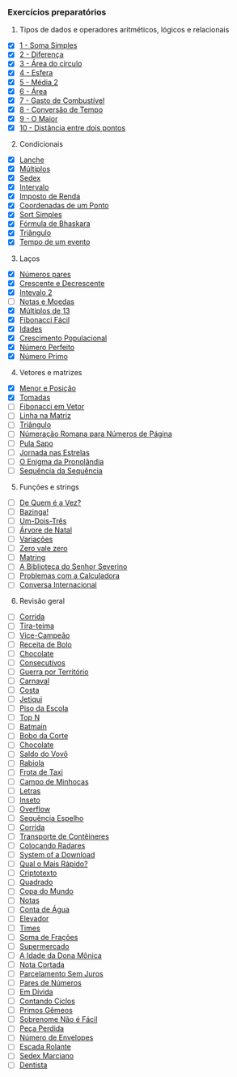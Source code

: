 ### Exercícios preparatórios

1. Tipos de dados e operadores aritméticos, lógicos e relacionais
- [X] [1 - Soma Simples](https://www.beecrowd.com.br/judge/pt/problems/view/1003)
- [X] [2 - Diferença](https://www.beecrowd.com.br/judge/pt/problems/view/1007) 
- [X] [3 - Área do círculo](https://www.beecrowd.com.br/judge/pt/problems/view/1002) 
- [X] [4 - Esfera](https://www.beecrowd.com.br/judge/pt/problems/view/1011) <br>
- [X] [5 - Média 2](https://www.beecrowd.com.br/judge/pt/problems/view/1006) <br>
- [X] [6 - Área](https://www.beecrowd.com.br/judge/pt/problems/view/1012) <br>
- [X] [7 - Gasto de Combustível](https://www.beecrowd.com.br/judge/pt/problems/view/1017) <br>
- [X] [8 - Conversão de Tempo](https://www.beecrowd.com.br/judge/pt/problems/view/1019) <br>
- [X] [9 - O Maior](https://www.beecrowd.com.br/judge/pt/problems/view/1013) <br>
- [X] [10 - Distância entre dois pontos](https://www.beecrowd.com.br/judge/pt/problems/view/1015) <br>

2. Condicionais
- [X] [Lanche](https://www.beecrowd.com.br/judge/pt/problems/view/1038) 
- [X] [Múltiplos](https://www.beecrowd.com.br/judge/pt/problems/view/1044) 
- [X] [Sedex](https://www.beecrowd.com.br/judge/pt/problems/view/2375) <br>
- [X] [Intervalo](https://www.beecrowd.com.br/judge/pt/problems/view/1037) <br>
- [X] [Imposto de Renda](https://www.beecrowd.com.br/judge/pt/problems/view/1051) <br>
- [X] [Coordenadas de um Ponto](https://www.beecrowd.com.br/judge/pt/problems/view/1041) <br>
- [X] [Sort Simples](https://www.beecrowd.com.br/judge/pt/problems/view/1042) <br>
- [X] [Fórmula de Bhaskara](https://www.beecrowd.com.br/judge/pt/problems/view/1036) <br>
- [X] [Triângulo](https://www.beecrowd.com.br/judge/pt/problems/view/1043) <br>
- [X] [Tempo de um evento](https://www.beecrowd.com.br/judge/pt/problems/view/1061) <br>

3. Laços
- [X] [Números pares](https://www.beecrowd.com.br/judge/pt/problems/view/1059) <br>
- [X] [Crescente e Decrescente](https://www.beecrowd.com.br/judge/pt/problems/view/1113) <br>
- [X] [Intevalo 2](https://www.beecrowd.com.br/judge/pt/problems/view/1072) <br>
- [ ] [Notas e Moedas](https://www.beecrowd.com.br/judge/pt/problems/view/1021) <br>
- [X] [Múltiplos de 13](https://www.beecrowd.com.br/judge/pt/problems/view/1132) <br>
- [X] [Fibonacci Fácil](https://www.beecrowd.com.br/judge/pt/problems/view/1151) <br>
- [X] [Idades](https://www.beecrowd.com.br/judge/pt/problems/view/1154) <br>
- [X] [Crescimento Populacional](https://www.beecrowd.com.br/judge/pt/problems/view/1160) <br>
- [X] [Número Perfeito](https://www.beecrowd.com.br/judge/pt/problems/view/1164) <br>
- [X] [Número Primo](https://www.beecrowd.com.br/judge/pt/problems/view/1165) <br>

4. Vetores e matrizes
- [X] [Menor e Posição](https://www.beecrowd.com.br/judge/pt/problems/view/1180)
- [X] [Tomadas](https://www.beecrowd.com.br/judge/pt/problems/view/1930)
- [ ] [Fibonacci em Vetor](https://www.beecrowd.com.br/judge/pt/problems/view/1176)
- [ ] [Linha na Matriz](https://www.beecrowd.com.br/judge/pt/problems/view/1181)
- [ ] [Triângulo](https://www.beecrowd.com.br/judge/pt/problems/view/1929)
- [ ] [Númeração Romana para Números de Página](https://www.beecrowd.com.br/judge/pt/problems/view/1960)
- [ ] [Pula Sapo](https://www.beecrowd.com.br/judge/pt/problems/view/1961)
- [ ] [Jornada nas Estrelas](https://www.beecrowd.com.br/judge/pt/problems/view/1973)
- [ ] [O Enigma da Pronolândia](https://www.beecrowd.com.br/judge/pt/problems/view/1984)
- [ ] [Sequência da Sequência](https://www.beecrowd.com.br/judge/pt/problems/view/2028)

5. Funções e strings
- [ ] [De Quem é a Vez?](https://www.beecrowd.com.br/judge/pt/problems/view/1914)
- [ ] [Bazinga!](https://www.beecrowd.com.br/judge/pt/problems/view/1828)
- [ ] [Um-Dois-Três](https://www.beecrowd.com.br/judge/pt/problems/view/1332)
- [ ] [Árvore de Natal](https://www.beecrowd.com.br/judge/pt/problems/view/1768)
- [ ] [Variações](https://www.beecrowd.com.br/judge/pt/problems/view/1632)
- [ ] [Zero vale zero](https://www.beecrowd.com.br/judge/pt/problems/view/1871)
- [ ] [Matring](https://www.beecrowd.com.br/judge/pt/problems/view/1803)
- [ ] [A Biblioteca do Senhor Severino](https://www.beecrowd.com.br/judge/pt/problems/view/2137)
- [ ] [Problemas com a Calculadora](https://www.beecrowd.com.br/judge/pt/problems/view/2694)
- [ ] [Conversa Internacional](https://www.beecrowd.com.br/judge/pt/problems/view/1581)

6. Revisão geral
- [ ] [Corrida](https://www.beecrowd.com.br/judge/pt/problems/view/2416)
- [ ] [Tira-teima](https://www.beecrowd.com.br/judge/pt/problems/view/2424)
- [ ] [Vice-Campeão](https://www.beecrowd.com.br/judge/pt/problems/view/2408)
- [ ] [Receita de Bolo](https://www.beecrowd.com.br/judge/pt/problems/view/2423)
- [ ] [Chocolate](https://www.beecrowd.com.br/judge/pt/problems/view/2427)
- [ ] [Consecutivos](https://www.beecrowd.com.br/judge/pt/problems/view/2415)
- [ ] [Guerra por Território](https://www.beecrowd.com.br/judge/pt/problems/view/2420)
- [ ] [Carnaval](https://www.beecrowd.com.br/judge/pt/problems/view/2418)
- [ ] [Costa](https://www.beecrowd.com.br/judge/pt/problems/view/2419)
- [ ] [Jetiqui](https://www.beecrowd.com.br/judge/pt/problems/view/2587)
- [ ] [Piso da Escola](https://www.beecrowd.com.br/judge/pt/problems/view/2786)
- [ ] [Top N](https://www.beecrowd.com.br/judge/pt/problems/view/1943)
- [ ] [Batmain](https://www.beecrowd.com.br/judge/pt/problems/view/2510)
- [ ] [Bobo da Corte](https://www.beecrowd.com.br/judge/pt/problems/view/2963)
- [ ] [Chocolate](https://www.beecrowd.com.br/judge/pt/problems/view/2328)
- [ ] [Saldo do Vovô](https://www.beecrowd.com.br/judge/pt/problems/view/2434)
- [ ] [Rabiola](https://www.beecrowd.com.br/judge/pt/problems/view/1876)
- [ ] [Frota de Taxi](https://www.beecrowd.com.br/judge/pt/problems/view/2295)
- [ ] [Campo de Minhocas](https://www.beecrowd.com.br/judge/pt/problems/view/2293)
- [ ] [Letras](https://www.beecrowd.com.br/judge/pt/problems/view/2457)
- [ ] [Inseto](https://www.beecrowd.com.br/judge/pt/problems/view/2862)
- [ ] [Overflow](https://www.beecrowd.com.br/judge/pt/problems/view/2342)
- [ ] [Sequência Espelho](https://www.beecrowd.com.br/judge/pt/problems/view/2157)
- [ ] [Corrida](https://www.beecrowd.com.br/judge/pt/problems/view/2396)
- [ ] [Transporte de Contêineres](https://www.beecrowd.com.br/judge/pt/problems/view/2395)
- [ ] [Colocando Radares](https://www.beecrowd.com.br/judge/pt/problems/view/2598)
- [ ] [System of a Download](https://www.beecrowd.com.br/judge/pt/problems/view/2582)
- [ ] [Qual o Mais Rápido?](https://www.beecrowd.com.br/judge/pt/problems/view/2175)
- [ ] [Criptotexto](https://www.beecrowd.com.br/judge/pt/problems/view/2866)
- [ ] [Quadrado](https://www.beecrowd.com.br/judge/pt/problems/view/2471)
- [ ] [Copa do Mundo](https://www.beecrowd.com.br/judge/pt/problems/view/2376)
- [ ] [Notas](https://www.beecrowd.com.br/judge/pt/problems/view/2469)
- [ ] [Conta de Água](https://www.beecrowd.com.br/judge/pt/problems/view/2369)
- [ ] [Elevador](https://www.beecrowd.com.br/judge/pt/problems/view/2378)
- [ ] [Times](https://www.beecrowd.com.br/judge/pt/problems/view/2370)
- [ ] [Soma de Frações](https://www.beecrowd.com.br/judge/pt/problems/view/2443)
- [ ] [Supermercado](https://www.beecrowd.com.br/judge/pt/problems/view/3058)
- [ ] [A Idade da Dona Mônica](https://www.beecrowd.com.br/judge/pt/problems/view/3047)
- [ ] [Nota Cortada](https://www.beecrowd.com.br/judge/pt/problems/view/3049)
- [ ] [Parcelamento Sem Juros](https://www.beecrowd.com.br/judge/pt/problems/view/3060)
- [ ] [Pares de Números](https://www.beecrowd.com.br/judge/pt/problems/view/3059)
- [ ] [Em Dívida](https://www.beecrowd.com.br/judge/pt/problems/view/2044)
- [ ] [Contando Ciclos](https://www.beecrowd.com.br/judge/pt/problems/view/2497)
- [ ] [Primos Gêmeos](https://www.beecrowd.com.br/judge/pt/problems/view/3165)
- [ ] [Sobrenome Não é Fácil](https://www.beecrowd.com.br/judge/pt/problems/view/3358)
- [ ] [Peça Perdida](https://www.beecrowd.com.br/judge/pt/problems/view/2322)
- [ ] [Número de Envelopes](https://www.beecrowd.com.br/judge/pt/problems/view/2341)
- [ ] [Escada Rolante](https://www.beecrowd.com.br/judge/pt/problems/view/2390)
- [ ] [Sedex Marciano](https://www.beecrowd.com.br/judge/pt/problems/view/2382)
- [ ] [Dentista](https://www.beecrowd.com.br/judge/pt/problems/view/2387)
